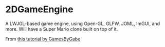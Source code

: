 # 2DGameEngine

A LWJGL-based game engine, using Open-GL, GLFW, JOML, ImGUI, and more. 
Will have a Super Mario clone built on top of it.

From [this tutorial by GamesByGabe](https://youtube.com/playlist?list=PLtrSb4XxIVbp8AKuEAlwNXDxr99e3woGE)
